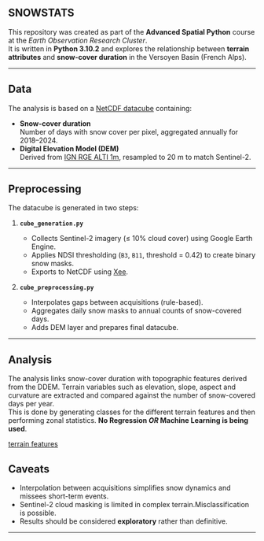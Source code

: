 ## SNOWSTATS  

This repository was created as part of the **Advanced Spatial Python** course at the *Earth Observation Research Cluster*.  
It is written in **Python 3.10.2** and explores the relationship between **terrain attributes** and **snow-cover duration** in the Versoyen Basin (French Alps).

---

## Data

The analysis is based on a [NetCDF datacube](https://github.com/pydata/xarray) containing:

- **Snow-cover duration**  
  Number of days with snow cover per pixel, aggregated annually for 2018–2024.  
- **Digital Elevation Model (DEM)**  
  Derived from [IGN RGE ALTI 1m](https://developers.google.com/earth-engine/datasets/catalog/IGN_RGE_ALTI_1M_2_0), resampled to 20 m to match Sentinel-2.



---

## Preprocessing

The datacube is generated in two steps:

1. **`cube_generation.py`**  
   - Collects Sentinel-2 imagery (≤ 10% cloud cover) using Google Earth Engine.  
   - Applies NDSI thresholding (`B3`, `B11`, threshold = 0.42) to create binary snow masks.  
   - Exports to NetCDF using [Xee](https://github.com/google/Xee).

2. **`cube_preprocessing.py`**  
   - Interpolates gaps between acquisitions (rule-based).  
   - Aggregates daily snow masks to annual counts of snow-covered days.  
   - Adds DEM layer and prepares final datacube.

---

## Analysis 
The analysis links snow-cover duration with topographic features derived from the DDEM. Terrain variables such as elevation, slope, aspect and curvature are extracted and compared against the number of snow-covered days per year.  
This is done by generating classes for the different terrain features and then performing zonal statistics. 
**No Regression _OR_ Machine Learning is being used**.

[terrain features](output/terrain_classes_2x2_discrete.png)

## Caveats

- Interpolation between acquisitions simplifies snow dynamics and missees short-term events.  
- Sentinel-2 cloud masking is limited in complex terrain.Misclassification is possible.  
- Results should be considered **exploratory** rather than definitive.  

---